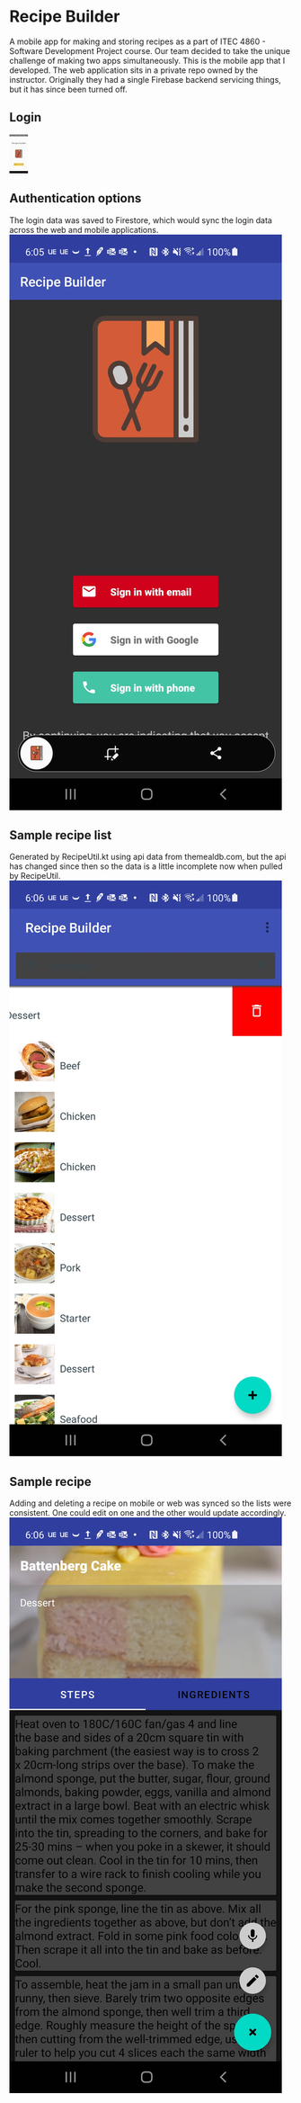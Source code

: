 # Recipe Builder
A mobile app for making and storing recipes as a part of ITEC 4860 - Software Development Project course. Our team decided to take the unique challenge of making two apps simultaneously. This is the mobile app that I developed. The web application sits in a private repo owned by the instructor. Originally they had a single Firebase backend servicing things, but it has since been turned off.

## Login
![login](docs/imgs/Screenshot_20210528-180528_Recipe%20Builder.png)

## Authentication options
The login data was saved to Firestore, which would sync the login data across the web and mobile applications.
![auth](docs/imgs/Screenshot_20210528-180531_Recipe%20Builder.jpg)

## Sample recipe list
Generated by RecipeUtil.kt using api data from themealdb.com, but the api has changed since then so the data is a little incomplete now when pulled by RecipeUtil.
![recipelist](docs/imgs/Screenshot_20210528-180647_Recipe%20Builder.jpg)

## Sample recipe
Adding and deleting a recipe on mobile or web was synced so the lists were consistent. One could edit on one and the other would update accordingly.
![recipe](docs/imgs/Screenshot_20210528-180632_Recipe%20Builder.jpg)
